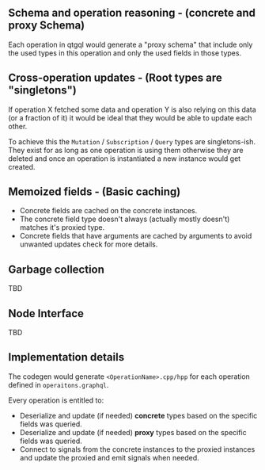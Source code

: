 ## Schema and operation reasoning - (concrete and proxy Schema)
Each operation in qtgql would generate a "proxy schema" that include only the used types
in this operation and only the used fields in those types.

## Cross-operation updates - (Root types are "singletons")
If operation X fetched some data and operation Y is also relying on this data (or a fraction of it)
it would be ideal that they would be able to update each other.

To achieve this the `Mutation` /  `Subscription` / `Query` types are singletons-ish.
They exist for as long as one operation is using them otherwise they are deleted and once
an operation is instantiated a new instance would get created.

## Memoized fields - (Basic caching)
- Concrete fields are cached on the concrete instances.
- The concrete field type doesn't always (actually mostly doesn't) matches it's proxied type.
- Concrete fields that have arguments are cached by arguments to avoid unwanted updates
check [](../server-requirements.md#pure-fields) for more  details.

## Garbage collection
TBD

## Node Interface
TBD

## Implementation details
The codegen would generate `<OperationName>.cpp/hpp` for each operation defined in
`operaitons.graphql`.

Every operation is entitled to:

- Deserialize and update (if needed) **concrete** types based on the specific fields was queried.
- Deserialize and update (if needed) **proxy** types based on the specific fields was queried.
- Connect to signals from the concrete instances to the proxied instances and update the proxied  and emit
signals when needed.

